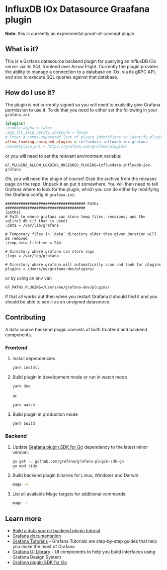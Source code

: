 # InfluxDB IOx Datasource Graafana plugin

**Note**: this is currently an experimental proof-of-concept plugin.

## What is it?
This is a Grafana datasource backend plugin for querying an InfluxDB IOx server via its SQL frontend over Arrow Flight.
Currently the plugin provides the ability to manage a connection to a database on IOx, via its gRPC API, and also to execute SQL queries against that database.

## How do I use it?
The plugin is not currently signed so you will need to explicitly give Grafana permission to use it.
To do that you need to either set the following in your `grafana.ini`

```ini
[plugins]
;enable_alpha = false
;app_tls_skip_verify_insecure = false
# Enter a comma-separated list of plugin identifiers to identify plugins that are allowed to be loaded even if they lack a valid signature.
allow_loading_unsigned_plugins = influxdata-influxdb-iox-grafana
;marketplace_url = https://grafana.com/grafana/plugins/
```

or you will need to set the relevant environment variable:

```
GF_PLUGINS_ALLOW_LOADING_UNSIGNED_PLUGINS=influxdata-influxdb-iox-grafana
```

Oh, you will need the plugin of course! Grab the archive from the releases page on the repo.
Unpack it an put it somewhere. 
You will then need to tell Grafana where to look for the plugin, which you can do either by modifying the Grafana config in `grafana.ini`:

```
#################################### Paths ####################################
[paths]
# Path to where grafana can store temp files, sessions, and the sqlite3 db (if that is used)
;data = /var/lib/grafana

# Temporary files in `data` directory older than given duration will be removed
;temp_data_lifetime = 24h

# Directory where grafana can store logs
;logs = /var/log/grafana

# Directory where grafana will automatically scan and look for plugins
plugins = /Users/me/grafana-dev/plugins/
```

or by using an env var:

```
GF_PATHS_PLUGINS=/Users/me/grafana-dev/plugins/
```

If that all works out then when you restart Grafana it should find it and you should be able to see it as an unsigned datasource.

## Contributing

A data source backend plugin consists of both frontend and backend components.

### Frontend

1. Install dependencies

   ```bash
   yarn install
   ```

2. Build plugin in development mode or run in watch mode

   ```bash
   yarn dev
   ```

   or

   ```bash
   yarn watch
   ```

3. Build plugin in production mode

   ```bash
   yarn build
   ```

### Backend

1. Update [Grafana plugin SDK for Go](https://grafana.com/docs/grafana/latest/developers/plugins/backend/grafana-plugin-sdk-for-go/) dependency to the latest minor version:

   ```bash
   go get -u github.com/grafana/grafana-plugin-sdk-go
   go mod tidy
   ```

2. Build backend plugin binaries for Linux, Windows and Darwin:

   ```bash
   mage -v
   ```

3. List all available Mage targets for additional commands:

   ```bash
   mage -l
   ```

## Learn more

- [Build a data source backend plugin tutorial](https://grafana.com/tutorials/build-a-data-source-backend-plugin)
- [Grafana documentation](https://grafana.com/docs/)
- [Grafana Tutorials](https://grafana.com/tutorials/) - Grafana Tutorials are step-by-step guides that help you make the most of Grafana
- [Grafana UI Library](https://developers.grafana.com/ui) - UI components to help you build interfaces using Grafana Design System
- [Grafana plugin SDK for Go](https://grafana.com/docs/grafana/latest/developers/plugins/backend/grafana-plugin-sdk-for-go/)
